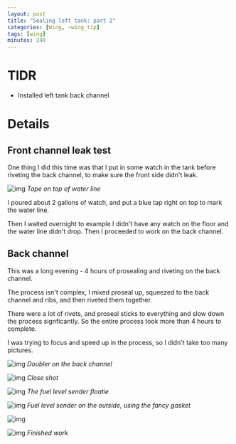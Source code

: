 ```yaml
---
layout: post
title: "Sealing left tank: part 2"
categories: [Wing, ~wing_tip]
tags: [wing]
minutes: 240
---
```


# TlDR

- Installed left tank back channel

# Details

## Front channel leak test

One thing I did this time was that I put in some watch in the tank before riveting the back channel, to make sure the front side didn't leak.

![img](https://lh3.googleusercontent.com/pw/AP1GczNYe2SXd-H5vpWIO-bF4_XKpwvAWwdHEg9nRzclSkOlvwkj8jFFDVpqU1Y50R_6UQdrUFWgJ_ZbeZyGjzR5B2zrRqq418HYvZGxCl8v9Fd6cZGHzLNZI3X4DJMbPyxThmBOm0Ok7hKWiTxMLuZK5nQbgw=w3836-h2888-s-no-gm?authuser=3)
_Tape on top of water line_

I poured about 2 gallons of watch, and put a blue tap right on top to mark the water line.

Then I waited overnight to example I didn't have any watch on the floor and the water line didn't drop. Then I proceeded to work on the back channel.

## Back channel

This was a long evening - 4 hours of prosealing and riveting on the back channel.

The process isn't complex, I mixed proseal up, squeezed to the back channel and ribs, and then riveted them together.

There were a lot of rivets, and proseal sticks to everything and slow down the process signficantly. So the entire process took more than 4 hours to complete.

I was trying to focus and speed up in the process, so I didn't take too many pictures.

![img](https://lh3.googleusercontent.com/pw/AP1GczOjHiIVVbqHeeHupwFFkcJgPWkEW6H-0rXOeo22YPJMZJcQdm8CyyzgkwdwvufQt3oMGnX2nhFFcQwG0zEF8tMV0eVSnRS2IQsRRF7bHGe6h9xmH4dvBYYALYzcEtsLyMHbdpeE85yJArC6-d0WpGIXLg=w2174-h2888-s-no-gm?authuser=3)
_Doubler on the back channel_

![img](https://lh3.googleusercontent.com/pw/AP1GczMEbd9fu-L3vLpN5s_fw0yDHpdAiUGXV11c0d-G7FIz148XCN8AhrwE5oWfsMUwjI8ajeibOolB8y3HMDMFc339OEWslGz4dHsbGp6P7E03NELmu8t-kIFbiB7tA_g9BLZWc6i3zVBhwedwRmPRF1a6TQ=w2174-h2888-s-no-gm?authuser=3)
_Close shot_

![img](https://lh3.googleusercontent.com/pw/AP1GczMSxNfxzCDTNf1VLG7kSs0wJWxlffR2z02Mwe0945-_AG4k0SHEfKgqllVaisnqHBuzYoXMEb4XlsS4cknhatMqsg85sttFQq2B0QyfsW4Y0kba9NCDZ55S6FAFofii6YppQ-OEJ0CcXwgjq1ZhNe9h6A=w2174-h2888-s-no-gm?authuser=3)
_The fuel level sender floatie_

![img](https://lh3.googleusercontent.com/pw/AP1GczO6iwX4T2AaiIKcKG9NtECxLO9180aJHL-H77YvnRJ-0gwGS3DZTfG3jcqZL76ThsYIp53glmsaH5sSTj65p9RCTMOMf8eTOhQmlQq5FmO_9nFrFsabmiEk2kkRFXDu94b-VKW0tKGvdAA2CL7lo0U2rQ=w2174-h2888-s-no-gm?authuser=3)
_Fuel level sender on the outside, using the fancy gasket_

![img](https://lh3.googleusercontent.com/pw/AP1GczO2_QHEjIPJ9ovVWEie0q6G_OQAtqi39BNrhJLZww28bcIXURhtDGzUF8SuF1LhyTU5uexGTQNZUMX9wuT9rkZJ4A316jRTIYRLFORn41c_D2X8uQYsmSA-3BFTBtoRM4DMBZ6R1jxh5D9zkypQejFlyA=w2174-h2888-s-no-gm?authuser=3)

![img](https://lh3.googleusercontent.com/pw/AP1GczP7llxW5xhBxJnG04_N6Cvug5bCe74nCNAGwsHYvKa8ZSpegm94dMHigSqk7C6jiIcKFhoSHuz3un45gsJiSXnO_YuV9qG4bASKp9-CWLTB4bUW_hiOos8dBt4a7cqzQavwUWSxG62VICTT-E3sw50Oyg=w3836-h2888-s-no-gm?authuser=3)
_Finished work_
